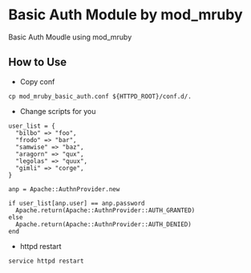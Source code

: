 # Basic Auth Module by mod_mruby

Basic Auth Moudle using mod_mruby

## How to Use

- Copy conf

```
cp mod_mruby_basic_auth.conf ${HTTPD_ROOT}/conf.d/.
```

- Change scripts for you

```
user_list = {
  "bilbo" => "foo",
  "frodo" => "bar",
  "samwise" => "baz",
  "aragorn" => "qux",
  "legolas" => "quux",
  "gimli" => "corge",
}

anp = Apache::AuthnProvider.new

if user_list[anp.user] == anp.password
  Apache.return(Apache::AuthnProvider::AUTH_GRANTED)
else
  Apache.return(Apache::AuthnProvider::AUTH_DENIED)
end
```

- httpd restart

```
service httpd restart
```
